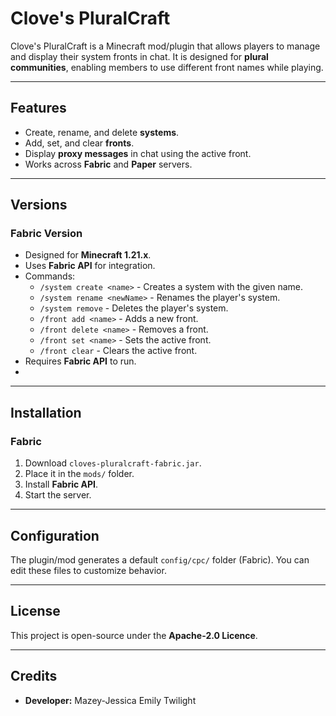 # Clove's PluralCraft

Clove's PluralCraft is a Minecraft mod/plugin that allows players to manage and display their system fronts in chat. It is designed for **plural communities**, enabling members to use different front names while playing.

---

## Features
- Create, rename, and delete **systems**.
- Add, set, and clear **fronts**.
- Display **proxy messages** in chat using the active front.
- Works across **Fabric** and **Paper** servers.

---

## Versions
### Fabric Version
- Designed for **Minecraft 1.21.x**.
- Uses **Fabric API** for integration.
- Commands:
  - `/system create <name>` - Creates a system with the given name.
  - `/system rename <newName>` - Renames the player's system.
  - `/system remove` - Deletes the player's system.
  - `/front add <name>` - Adds a new front.
  - `/front delete <name>` - Removes a front.
  - `/front set <name>` - Sets the active front.
  - `/front clear` - Clears the active front.
- Requires **Fabric API** to run.
- 
---

## Installation
### Fabric
1. Download `cloves-pluralcraft-fabric.jar`.
2. Place it in the `mods/` folder.
3. Install **Fabric API**.
4. Start the server.

---

## Configuration
The plugin/mod generates a default `config/cpc/` folder (Fabric). You can edit these files to customize behavior.


---

## License
This project is open-source under the **Apache-2.0 Licence**.

---

## Credits
- **Developer:** Mazey-Jessica Emily Twilight
